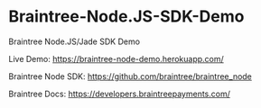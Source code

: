 # Braintree-Node.JS-SDK-Demo
Braintree Node.JS/Jade SDK Demo

Live Demo: https://braintree-node-demo.herokuapp.com/

Braintree Node SDK: https://github.com/braintree/braintree_node

Braintree Docs: https://developers.braintreepayments.com/
